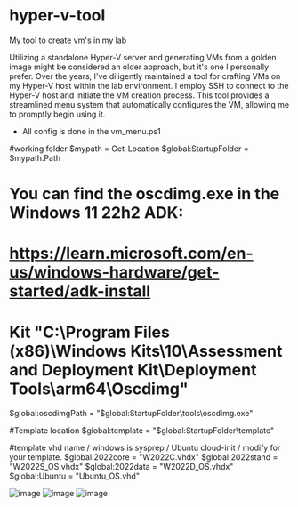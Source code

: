# hyper-v-tool
My tool to create vm's in my lab

Utilizing a standalone Hyper-V server and generating VMs from a golden image might be considered an older approach, but it's one I personally prefer. Over the years, I've diligently maintained a tool for crafting VMs on my Hyper-V host within the lab environment. I employ SSH to connect to the Hyper-V host and initiate the VM creation process. This tool provides a streamlined menu system that automatically configures the VM, allowing me to promptly begin using it.
* All config is done in the vm_menu.ps1
 
#working folder
$mypath = Get-Location
$global:StartupFolder = $mypath.Path

# You can find the oscdimg.exe in the Windows 11 22h2 ADK: 
# https://learn.microsoft.com/en-us/windows-hardware/get-started/adk-install 
# Kit "C:\Program Files (x86)\Windows Kits\10\Assessment and Deployment Kit\Deployment Tools\arm64\Oscdimg"
$global:oscdimgPath = "$global:StartupFolder\tools\oscdimg.exe"

#Template location
$global:template = "$global:StartupFolder\template"

#template vhd name / windows is sysprep / Ubuntu cloud-init / modify for your template.
$global:2022core = "W2022C.vhdx"
$global:2022stand = "W2022S_OS.vhdx"
$global:2022data = "W2022D_OS.vhdx"
$global:Ubuntu = "Ubuntu_OS.vhd"
  
![image](https://github.com/Lubenz007/hyper-v-tool/assets/116028026/1e961bfd-aa70-41c3-96dd-6740f175d03b)
![image](https://github.com/Lubenz007/hyper-v-tool/assets/116028026/24f16f37-738a-4a17-a990-238896e9bcb3)
![image](https://github.com/Lubenz007/hyper-v-tool/assets/116028026/ac87298b-dd9d-4d1c-8d06-3db92c6105bf)



